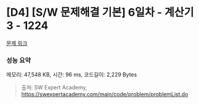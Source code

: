 # [D4] [S/W 문제해결 기본] 6일차 - 계산기3 - 1224 

[문제 링크](https://swexpertacademy.com/main/code/problem/problemDetail.do?contestProbId=AV14tDX6AFgCFAYD) 

### 성능 요약

메모리: 47,548 KB, 시간: 96 ms, 코드길이: 2,229 Bytes



> 출처: SW Expert Academy, https://swexpertacademy.com/main/code/problem/problemList.do